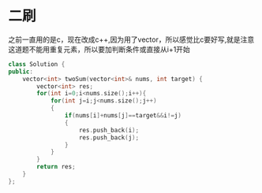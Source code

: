 # 二刷
之前一直用的是c，现在改成c++,因为用了vector，所以感觉比c要好写,就是注意这道题不能用重复元素，所以要加判断条件或直接从i+1开始
```C++
class Solution {
public:
    vector<int> twoSum(vector<int>& nums, int target) {
        vector<int> res;
        for(int i=0;i<nums.size();i++){
            for(int j=i;j<nums.size();j++)
            {
                if(nums[i]+nums[j]==target&&i!=j)
                {
                    res.push_back(i);
                    res.push_back(j);
                }
            }
        }
        return res;
    }
};
```
